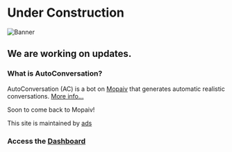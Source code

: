 # Under Construction
![Banner](https://iili.io/MHaDGV.png)

## We are working on updates.

### What is AutoConversation?

AutoConversation (AC) is a bot on [Mopaiv](https://mopaiv.com/profile/AConversation) that generates automatic realistic conversations. [More info...](/information)

Soon to come back to Mopaiv!

This site is maintained by [ads](https://mopaiv.com/profile/ads)

### Access the [Dashboard](/dashboard)
